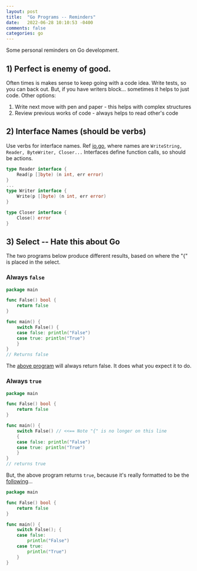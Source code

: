 ```yaml
---
layout: post
title:  "Go Programs -- Reminders"
date:   2022-06-28 10:10:53 -0400 
comments: false
categories: go
---
```


Some personal reminders on Go development.

## 1) Perfect is enemy of good.

Often times is makes sense to keep going with a code idea. Write tests, so you can back out. 
But, if you have writers block... sometimes it helps to just code.  Other options:

1. Write next move with pen and paper - this helps with complex structures
2. Review previous works of code - always helps to read other's code 


## 2) Interface Names (should be verbs)

Use verbs for interface names.  Ref [io.go](https://github.com/golang/go/blob/master/src/io/io.go), where
names are `WriteString, Reader, ByteWriter, Closer...`  Interfaces define function calls, so should be actions.

```go
type Reader interface {
	Read(p []byte) (n int, err error)
}
...
type Writer interface {
	Write(p []byte) (n int, err error)
}

type Closer interface {
	Close() error
}

```

## 3) Select -- Hate this about Go

The two programs below produce different results, based on where
the "{" is placed in the select.

### Always `false` 
```go
package main

func False() bool {
	return false
}

func main() {
	switch False() {
	case false: println("False")
	case true: println("True")
	}
}
// Returns false
```
The [above program](https://go.dev/play/p/9X9PmyGEOnM) will always return false. It does what you expect it to do.

### Always `true` 

```go
package main

func False() bool {
	return false
}

func main() {
	switch False() // <<== Note "{" is no longer on this line
	{
	case false: println("False")
	case true: println("True")
	}
}
// returns true
```

But, the above program returns `true`, because it's really
formatted to be the [following](https://go.dev/play/p/fmMPSm5OuEz)...

```go
package main

func False() bool {
	return false
}

func main() {
	switch False(); {
	case false:
		println("False")
	case true:
		println("True")
	}
}

```
